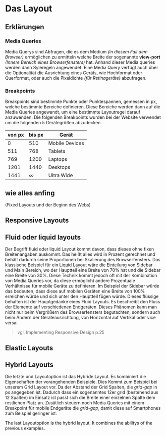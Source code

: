 # Das Layout

## Erklärungen

### Media Queries
Media Querys sind Abfragen, die es dem Medium *(in diesem Fall dem Browser)* ermöglichen zu ermitteln welche Breite der sogenannte **view-port** *(Innere Bereich eines Browserfensters)* hat. Anhand dieser Media queries werden dann Syleregeln angewendet. Eine Media Query verfügt auch über die Optionalität die Ausrichtung eines Geräts, wie Hochformat oder Querformat, oder auch die Pixeldichte *(für Retinageräte)* abzufragen.
### Breakpoints
Breakpoints sind bestimmte Punkte oder Punktespannen, gemessen in px, welche bestimmte Bereiche definieren. Diese Bereiche werden dann auf die Media Queries angewandt, um eine bestimmte Layoutregel darauf anzuwenden.
Die folgenden Breakpoints wurden bei der Website verwendet um die folgenden 5 Gerätegrößen abzudecken.

| von px | bis px | Gerät             |
| ------ | ------ | ----------------- |
| 0      | 510    | Mobile Devices    |
| 511    | 768    | Tablets           |
| 769    | 1200   | Laptops           |
| 1201   | 1440   | Desktops          |
| 1441   | ∞      | Ultra Wide        |


## wie alles anfing
(Fixed Layouts und der Beginn des Webs)

## Responsive Layouts

## Fluid oder liquid layouts
Der Begriff fluid oder liquid Layout kommt davon, dass dieses ohne fixen Breitenangaben auskommt. Das heißt alles wird in Prozent gerechnet und behält dadurch seine Proportionen bei Skalierung des Browserfensters. Das klassische Beispiel für ein Liquid Layout wäre die Einteilung von Sidebar und Main Bereich, wo der Hauptteil eine Breite von 70% hat und die Sidebar eine Breite von 30%. 
Diese Technik kommt jedoch oft mit der Kombination von Media Queries vor, da diese ermöglicht andere Prozentuale Verhältnisse für mobile Geräte zu definieren. Im Beispiel der Sidebar würde das bedeuten, dass diese auf mobilen Geräten eine Breite von 100% erreichen würde und sich unter den Hauptteil fügen würde. Dieses flüssige behalten ist der Hauptgedanke eines Fluid Layouts. Es beschreibt den Fluss der Elemente auf verschiedenen Endgeräten. Dieses Phänomen kann man nicht nur beim Vergrößern des Browserfensters begutachten, sondern auch beim Ändern der Geräteausrichtung, von Horizontal auf Vertikal oder vice versa.
> vgl. Implementing Responsive Design p.25


## Elastic Layouts

## Hybrid Layouts
Die letzte und Layoutoption ist das Hybride Layout. Es kombiniert die Eigenschaften der vorangehenden Beispiele.
Dies Kommt zum Beispiel bei unserem Grid Layout vor. Da der Abstand der Grid Spalten, die *grid-gap* in px angegeben ist. Dadurch dass ein sogenanntes 12er grid (bestehend aus 12 Spalten) im Einsatz ist passt sich die Breite einer einzelnen Spalte dem restlichen Platz an. Zusätlich steuern noch Media Queries mit einem Breakpoint für mobile Endgeräte die *grid-gap*, damit diese auf Smartphones zum Beispiel geringer ist.


The last Layoutoption is the hybrid layout. It combines the abilitys of the previous examples.

